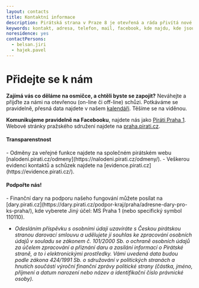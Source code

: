 ```yaml
---
layout: contacts
title: Kontaktní informace
description: Pirátská strana v Praze 8 je otevřená a ráda přivítá nové členy, dobrovolníky a odpoví na vaše dotazy
keywords: kontakt, adresa, telefon, mail, facebook, kde najdu, kde jsou
noresidence: yes
contactPersons:
  - belsan.jiri
  - hajek.pavel
---
```

 <h1>Přidejte se k nám</h1>

**Zajímá vás co děláme na osmičce, a chtěli byste se zapojit?** Neváhejte a přijďte za námi na otevřenou (on-line či off-line) schůzi. Potkáváme se pravidelně, přesná data najdete v našem <a href="{{site.calendar.page}}">kalendáři</a>. Těšíme se na viděnou.

**Komunikujeme pravidelně na Facebooku**, najdete nás jako [Piráti Praha 1](https://www.facebook.com/PiratiP1/). Webové stránky pražského sdružení najdete na [praha.pirati.cz](https://praha.pirati.cz/).

<h4>Transparenstnost</h4>
- Odměny za veřejné funkce najdete na společném pirátském webu [nalodeni.pirati.cz/odmeny](https://nalodeni.pirati.cz/odmeny/).
- Veškerou evidenci kontaktů a schůzek najdete na [evidence.pirati.cz](https://evidence.pirati.cz/).

<h4>Podpořte nás!</h4>
- Finanční dary na podporu našeho fungování můžete posílat na [dary.pirati.cz](https://dary.pirati.cz/podpor-kraj/praha/adresne-dary-pro-ks-praha/), kde vyberete Jiný účel: MS Praha 1 (nebo specifický symbol 110110).

- *Odesláním příspěvku s osobními údaji uzavíráte s Českou pirátskou stranou darovací smlouvu a udělujete jí souhlas ke zpracování osobních údajů v souladu se zákonem č. 101/2000 Sb. o ochraně osobních údajů za účelem zpracování a přiznání daru a zasílání informací o Pirátské straně, a to i elektronickými prostředky. Vámi uvedená data budou podle zákona 424/1991 Sb. o sdružování v politických stranách a hnutích součástí výroční finanční zprávy politické strany (částka, jméno, příjmení a datum narození nebo název a identifikační číslo právnické osoby).*
